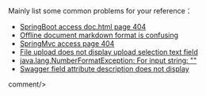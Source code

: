 Mainly list some common problems for your reference：

  * [SpringBoot access doc.html page 404](springboot-404.md)
  * [Offline document markdown format is confusing](md-format-error.md)
  * [SpringMvc access page 404](springmvc-404.md)
  * [File upload does not display upload selection text field](upload-error.md)
  * [java.lang.NumberFormatException: For input string: ""](format-exception.md)
  * [Swagger field attribute description does not display](swagger-des-not-found.md)


 
 <icp/> 
 comment/> 
 